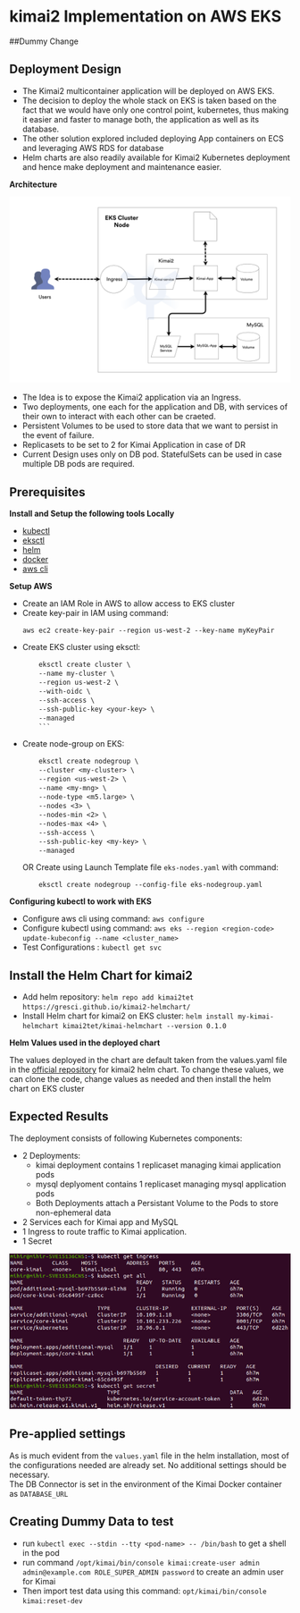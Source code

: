 # kimai2 Implementation on AWS EKS
##Dummy Change
## Deployment Design

 - The Kimai2 multicontainer application will be deployed on AWS EKS.<br>
 - The decision to deploy the whole stack on EKS is taken based on the fact that we would have only one control point, kubernetes, thus making it easier and faster to manage both, the application as well as its database.<br>
 - The other solution explored included deploying App containers on ECS and leveraging AWS RDS for database<br>
 - Helm charts are also readily available for Kimai2 Kubernetes deployment and hence make deployment and maintenance easier.

**Architecture**

![Kimai Architecture](/assets/images/archi.png)

 - The Idea is to expose the Kimai2 application via an Ingress.<br>
 - Two deployments, one each for the application and DB, with services of their own to interact with each other can be craeted.<br>
 - Persistent Volumes to be used to store data that we want to persist in the event of failure.<br>
 - Replicasets to be set to 2 for Kimai Application in case of DR<br>
 - Current Design uses only on DB pod. StatefulSets can be used in case multiple DB pods are required.

## Prerequisites

**Install and Setup the following tools Locally**
 - [kubectl](https://docs.aws.amazon.com/eks/latest/userguide/install-kubectl.html)
 - [eksctl](https://docs.aws.amazon.com/eks/latest/userguide/eksctl.html)
 - [helm](https://helm.sh/docs/intro/install/)
 - [docker](https://docs.docker.com/engine/install/)
 - [aws cli](https://docs.aws.amazon.com/cli/latest/userguide/install-cliv2-linux.html)

**Setup AWS**

 - Create an IAM Role in AWS to allow access to EKS cluster
 - Create key-pair in IAM using command: 
    ```
    aws ec2 create-key-pair --region us-west-2 --key-name myKeyPair
    ```
 - Create EKS cluster using eksctl:
    ```
        eksctl create cluster \
        --name my-cluster \
        --region us-west-2 \
        --with-oidc \
        --ssh-access \
        --ssh-public-key <your-key> \
        --managed
        ```
 - Create node-group on EKS:
    ```
        eksctl create nodegroup \
        --cluster <my-cluster> \
        --region <us-west-2> \
        --name <my-mng> \
        --node-type <m5.large> \
        --nodes <3> \
        --nodes-min <2> \
        --nodes-max <4> \
        --ssh-access \
        --ssh-public-key <my-key> \
        --managed
    ```
    OR
    Create using Launch Template file `eks-nodes.yaml` with command: 
    ```
        eksctl create nodegroup --config-file eks-nodegroup.yaml
    ```
**Configuring kubectl to work with EKS**

 - Configure aws cli using command: `aws configure`
 - Configure kubectl using command: `aws eks --region <region-code> update-kubeconfig --name <cluster_name>`
 - Test Configurations : `kubectl get svc`

## Install the Helm Chart for kimai2

 - Add helm repository: `helm repo add kimai2tet https://gresci.github.io/kimai2-helmchart/`
 - Install Helm chart for kimai2 on EKS cluster: `helm install my-kimai-helmchart kimai2tet/kimai-helmchart --version 0.1.0`

**Helm Values used in the deployed chart**

The values deployed in the chart are default taken from the values.yaml file in the [official repository](https://github.com/tobybatch/kimai2/tree/main/docs/helm) for kimai2 helm chart.
To change these values, we can clone the code, change values as needed and then install the helm chart on EKS cluster

## Expected Results

The deployment consists of following Kubernetes components:

 - 2 Deployments:
    - kimai deployment contains 1 replicaset managing kimai application pods
    - mysql deplyoment contains 1 replicaset managing mysql application pods
    - Both Deployments attach a Persistant Volume to the Pods to store non-ephemeral data
 - 2 Services each for Kimai app and MySQL
 - 1 Ingress to route traffic to Kimai application.
 - 1 Secret

![Kimai Setup](/assets/images/kimai-all.png)

## Pre-applied settings

As is much evident from the `values.yaml` file in the helm installation, most of the configurations needed are already set. No additional settings should be necessary.<br>
The DB Connector is set in the environment of the Kimai Docker container as `DATABASE_URL`<br>


## Creating Dummy Data to test

 - run `kubectl exec --stdin --tty <pod-name> -- /bin/bash` to get a shell in the pod
 - run command `/opt/kimai/bin/console kimai:create-user admin admin@example.com ROLE_SUPER_ADMIN password` to create an admin user for Kimai
 - Then import test data using this command: `opt/kimai/bin/console kimai:reset-dev`


